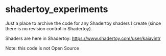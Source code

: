 # shadertoy_experiments
Just a place to archive the code for any Shadertoy shaders I create (since there is no revision control in Shadertoy).

Shaders are here in Shadertoy:
https://www.shadertoy.com/user/kaiavintr

Note: this code is not Open Source
